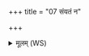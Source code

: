 +++
title = "07 संयतं न"

+++
<details><summary>मूलम् (WS)</summary>

संयतं न वि ष्परद् व्यात्तं न सं यमत् ।  
अस्मिन् क्षेत्रे द्वावही स्त्री च पुमांश्च तावुभावरसा ॥ ८ ॥
</details>